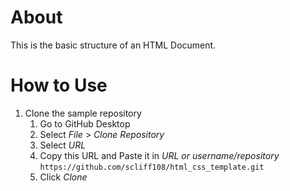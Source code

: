 # About

This is the basic structure of an HTML Document.

# How to Use

1. Clone the sample repository
    1. Go to GitHub Desktop
    2. Select *File* > *Clone Repository*
    3. Select *URL*
    4. Copy this URL and Paste it in *URL or username/repository* `https://github.com/scliff108/html_css_template.git`
    5. Click *Clone*
